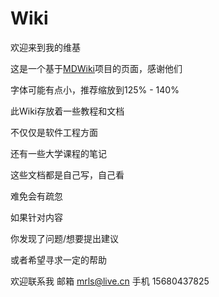 # Wiki

欢迎来到我的维基

这是一个基于[MDWiki](http://dynalon.github.io/mdwiki)项目的页面，感谢他们

字体可能有点小，推荐缩放到125% - 140%

此Wiki存放着一些教程和文档

不仅仅是软件工程方面

还有一些大学课程的笔记

这些文档都是自己写，自己看

难免会有疏忽

如果针对内容

你发现了问题/想要提出建议

或者希望寻求一定的帮助

欢迎联系我
邮箱 <mrls@live.cn>
手机 15680437825
